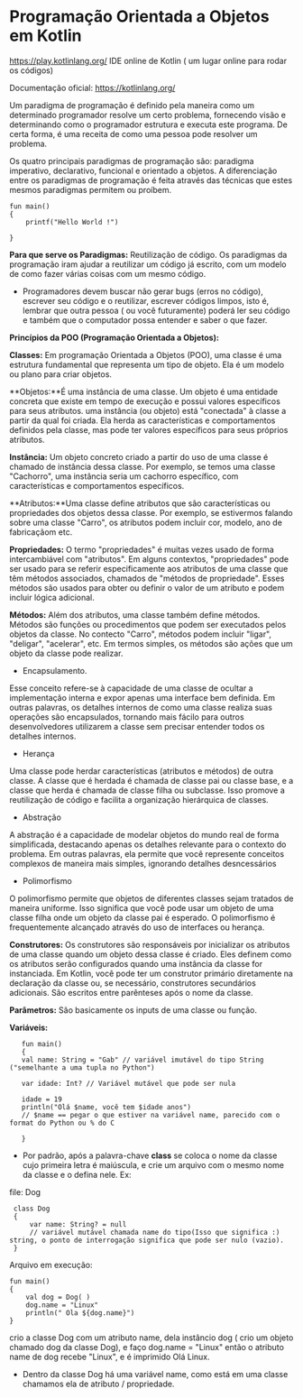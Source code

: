 # Programação Orientada a Objetos em Kotlin
https://play.kotlinlang.org/ IDE online de Kotlin ( um lugar online para rodar os códigos)

Documentação oficial: https://kotlinlang.org/

Um paradigma de programação é definido pela maneira como um determinado programador resolve um certo problema, 
fornecendo visão e determinando como o programador estrutura e executa este programa. De certa forma, é uma receita de como 
uma pessoa pode resolver um problema.  

Os quatro principais paradigmas de programação são: paradigma imperativo, declarativo, funcional e orientado a objetos.
A diferenciação entre os paradigmas de programação é feita através das técnicas que estes mesmos paradigmas permitem ou proíbem.

    fun main()
    {
        printf("Hello World !")
        
    }

**Para que serve os Paradigmas:** Reutilização de código. Os paradigmas da programação iram ajudar a reutilizar um código já escrito, com um modelo de como fazer várias coisas com um mesmo código. 

* Programadores devem buscar não gerar bugs (erros no código), escrever seu código e o reutilizar, escrever códigos limpos,
isto é, lembrar que outra pessoa ( ou você futuramente) poderá ler seu código e também que o computador possa entender e saber o que fazer.



**Princípios da POO (Programação Orientada a Objetos):** 

**Classes:** Em programação Orientada a Objetos (POO), uma classe é uma estrutura fundamental que representa um tipo de objeto. Ela é um modelo ou plano para criar objetos.

**Objetos:**É uma instância de uma classe. Um objeto é uma entidade concreta que existe em tempo de execução e possui valores específicos para seus atributos. uma instância (ou objeto) está "conectada" à classe a partir da qual foi criada. Ela herda as características e comportamentos definidos pela classe, mas pode ter valores específicos para seus próprios atributos.

**Instância:** Um objeto concreto criado a partir do uso de uma classe é chamado de instância dessa classe. Por exemplo, se temos uma classe "Cachorro", uma instância seria um cachorro específico, com características e comportamentos específicos.

**Atributos:**Uma classe define atributos que são características ou propriedades dos objetos dessa classe. Por exemplo, se estivermos falando sobre uma classe "Carro", os atributos podem incluir cor, modelo, ano de fabricaçãom etc.

**Propriedades:** O termo "propriedades" é muitas vezes usado de forma intercambiável com "atributos". Em alguns contextos, "propriedades" pode ser usado para se referir especificamente aos atributos de uma classe que têm métodos associados, chamados de "métodos de propriedade". Esses métodos são usados para obter ou definir o valor de um atributo e podem incluir lógica adicional.

**Métodos:** Além dos atributos, uma classe também define métodos. Métodos são funções ou procedimentos que podem ser executados pelos objetos da classe. No contecto "Carro", métodos podem incluir "ligar", "deligar", "acelerar", etc. Em termos simples, os métodos são ações que um objeto da classe pode realizar.


* Encapsulamento.

Esse conceito refere-se à capacidade de uma classe de ocultar a implementação interna e expor apenas uma interface bem definida. Em outras palavras, os detalhes internos de como uma classe realiza suas operações são encapsulados, tornando mais fácilo para outros desenvolvedores utilizarem a classe sem precisar entender todos os detalhes internos.
  
* Herança

Uma classe pode herdar características (atributos e métodos) de outra classe. A classe que é herdada é chamada de classe pai ou classe base, e a classe que herda é chamada de classe filha ou subclasse. Isso promove a reutilização de código e facilita a organização hierárquica de classes.
  
* Abstração

A abstração é a capacidade de modelar objetos do mundo real de forma simplificada, destacando apenas os detalhes relevante para o contexto do problema. Em outras palavras, ela permite que você represente conceitos complexos de maneira mais simples, ignorando detalhes desncessários 
  
* Polimorfismo

O polimorfismo permite que objetos de diferentes classes sejam tratados de maneira uniforme. Isso significa que você pode usar um objeto de uma classe filha onde um objeto da classe pai é esperado. O polimorfismo é frequentemente alcançado através do uso de interfaces ou herança. 

**Construtores:** Os construtores são responsáveis por inicializar os atributos de uma classe quando um objeto dessa classe é criado. Eles definem como os atributos serão configurados quando uma instância da classe for instanciada. Em Kotlin, você pode ter um construtor primário diretamente na declaração da classe ou, se necessário, construtores secundários adicionais. São escritos entre parênteses após o nome da classe. 

**Parâmetros:** São basicamente os inputs de uma classe ou função. 
    
**Variáveis:**

       fun main()
       {
       val name: String = "Gab" // variável imutável do tipo String ("semelhante a uma tupla no Python")

       var idade: Int? // Variável mutável que pode ser nula

       idade = 19
       println("Olá $name, você tem $idade anos")
       // $name == pegar o que estiver na variável name, parecido com o format do Python ou % do C
       
       }
       
* Por padrão, após a palavra-chave **class** se coloca o nome da classe cujo primeira letra é maiúscula, e crie um arquivo com o mesmo nome da classe e o defina nele. Ex:

 file: Dog

     class Dog
     {
         var name: String? = null
         // variável mutável chamada name do tipo(Isso que significa :) string, o ponto de interrogação significa que pode ser nulo (vazio). 
     }

Arquivo em execução:

    fun main()
    {
        val dog = Dog( )
        dog.name = "Linux"
        println(" Ola ${dog.name}")
    }

 crio a classe Dog com um atributo name, dela instâncio dog ( crio um objeto chamado dog da classe Dog), e faço dog.name = "Linux" então o atributo name de dog recebe "Linux", e é imprimido Olá Linux.

 * Dentro da classe Dog há uma variável name, como está em uma classe chamamos ela de atributo / propriedade.




